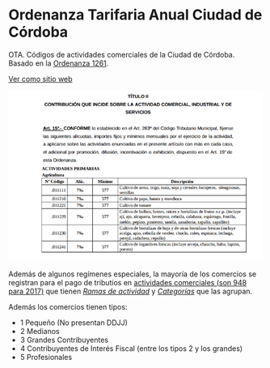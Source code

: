 # Ordenanza Tarifaria Anual Ciudad de Córdoba

OTA. Códigos de actividades comerciales de la Ciudad de Córdoba.  
Basado en la [Ordenanza 1261](datos/ord-12621-ota-2017.pdf).  
  
[Ver como sitio web](https://modernizacionmunicba.github.io/ordenanza-tarifaria-anual-ciudad-de-cordoba/)
  
![Ordenanza](img/screen-ordenanza.png)

Además de algunos regímenes especiales, la mayoría de los comercios se registran para el pago de tributios en [actividades comerciales (son 948 para 2017)](datos/ActividadesOTA-2017.csv) que tienen [_Ramas de actividad_](datos/RamasDeActividad-2017.csv) y [_Categorías_](datos/CategoriasDeActividad-2017.csv) que las agrupan.  

Además los comercios tienen tipos:

 - 1 Pequeño (No presentan DDJJ)
 - 2 Medianos
 - 3 Grandes Contribuyentes
 - 4 Contribuyentes de Interés Fiscal (entre los tipos 2 y los grandes)
 - 5 Profesionales
